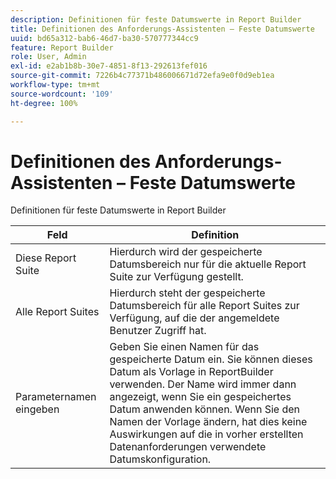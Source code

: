 ```yaml
---
description: Definitionen für feste Datumswerte in Report Builder
title: Definitionen des Anforderungs-Assistenten – Feste Datumswerte
uuid: bd65a312-bab6-46d7-ba30-570777344cc9
feature: Report Builder
role: User, Admin
exl-id: e2ab1b8b-30e7-4851-8f13-292613fef016
source-git-commit: 7226b4c77371b486006671d72efa9e0f0d9eb1ea
workflow-type: tm+mt
source-wordcount: '109'
ht-degree: 100%

---
```


# Definitionen des Anforderungs-Assistenten – Feste Datumswerte

Definitionen für feste Datumswerte in Report Builder

| Feld | Definition |
|--- |--- |
| Diese Report Suite | Hierdurch wird der gespeicherte Datumsbereich nur für die aktuelle Report Suite zur Verfügung gestellt. |
| Alle Report Suites | Hierdurch steht der gespeicherte Datumsbereich für alle Report Suites zur Verfügung, auf die der angemeldete Benutzer Zugriff hat. |
| Parameternamen eingeben | Geben Sie einen Namen für das gespeicherte Datum ein. Sie können dieses Datum als Vorlage in ReportBuilder verwenden. Der Name wird immer dann angezeigt, wenn Sie ein gespeichertes Datum anwenden können. Wenn Sie den Namen der Vorlage ändern, hat dies keine Auswirkungen auf die in vorher erstellten Datenanforderungen verwendete Datumskonfiguration. |
